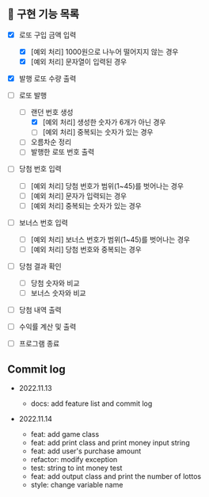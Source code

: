 ## 📝 구현 기능 목록
- [X] 로또 구입 금액 입력
  - [X] [예외 처리] 1000원으로 나누어 떨어지지 않는 경우
  - [X] [예외 처리] 문자열이 입력된 경우
- [X] 발행 로또 수량 출력
- [ ] 로또 발행
  - [ ] 랜던 번호 생성
    - [X] [예외 처리] 생성한 숫자가 6개가 아닌 경우
    - [ ] [예외 처리] 중복되는 숫자가 있는 경우
  - [ ] 오름차순 정리
  - [ ] 발행한 로또 번호 출력
- [ ] 당첨 번호 입력
  - [ ] [예외 처리] 당첨 번호가 범위(1~45)를 벗어나는 경우
  - [ ] [예외 처리] 문자가 입력되는 경우
  - [ ] [예외 처리] 중복되는 숫자가 있는 경우
- [ ] 보너스 번호 입력
  - [ ] [예외 처리] 보너스 번호가 범위(1~45)를 벗어나는 경우
  - [ ] [예외 처리] 당첨 번호와 중복되는 경우
- [ ] 당첨 결과 확인
  - [ ] 당첨 숫자와 비교
  - [ ] 보너스 숫자와 비교
- [ ] 당첨 내역 출력
- [ ] 수익률 계산 및 출력
- [ ] 프로그램 종료


## Commit log
- 2022.11.13
  - docs: add feature list and commit log

- 2022.11.14
  - feat: add game class
  - feat: add print class and print money input string
  - feat: add user's purchase amount
  - refactor: modify exception
  - test: string to int money test
  - feat: add output class and print the number of lottos
  - style: change variable name
